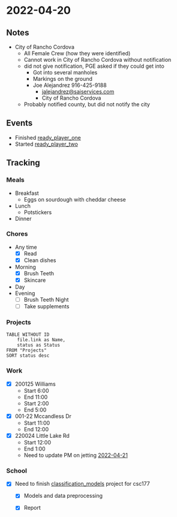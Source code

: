 # 2022-04-20
## Notes
- City of Rancho Cordova
	- All Female Crew (how they were identified)
	- Cannot work in City of Rancho Cordova without notification
	- did not give notification, PGE asked if they could get into 
		- Got into several manholes
		- Markings on the ground
		- Joe Alejandrez 916-425-9188
			- jalejandrez@saiservices.com
			- City of Rancho Cordova
	- Probably notified county, but did not notify the city

## Events
- Finished [ready_player_one](ready_player_one.md)
- Started [ready_player_two](ready_player_two.md)

## Tracking
### Meals
- Breakfast
	- Eggs on sourdough with cheddar cheese
- Lunch
	- Potstickers
- Dinner

### Chores
- Any time
	- [x] Read
	- [x] Clean dishes
- Morning
	- [x] Brush Teeth
	- [x] Skincare
- Day
- Evening
	- [ ] Brush Teeth Night
	- [ ] Take supplements

### Projects
```dataview
TABLE WITHOUT ID
	file.link as Name,
	status as Status
FROM "Projects"
SORT status desc
```

### Work
- [x] 200125 Williams
	- Start 6:00
	- End 11:00
	- Start 2:00
	- End 5:00
- [x] 001-22 Mccandless Dr
	- Start 11:00
	- End 12:00
- [x] 220024 Little Lake Rd
	- Start 12:00
	- End 1:00
	- Need to update PM on jetting [2022-04-21](2022-04-21.md)
### School
- [x] Need to finish [classification_models](classification_models.md) project for csc177 
	- [x] Models and data preprocessing
	- [x] Report

